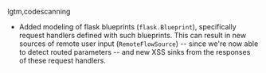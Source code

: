 lgtm,codescanning
* Added modeling of flask blueprints (`flask.Blueprint`), specifically request handlers defined with such blueprints. This can result in new sources of remote user input (`RemoteFlowSource`) -- since we're now able to detect routed parameters -- and new XSS sinks from the responses of these request handlers.
